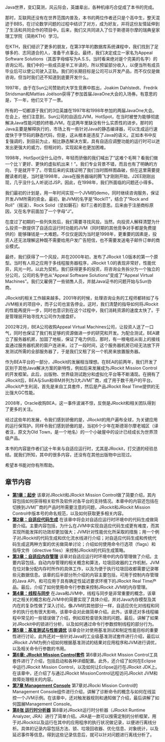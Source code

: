 Java世界，变幻莫测，风云际会，英雄辈出，各种机缘巧合促成了本书的完成。

那时，互联网还没有在世界范围内普及，本书的两位作者还只是个高中生，整天混迹于BBS，在讨论数学问题的过程中结识了对方，成为好友，并将这份友情延伸到了生活和共同合作的项目中。后来，我们又共同进入了位于斯德哥尔摩的瑞典皇家理工学院（简称KTH）学习。

在KTH，我们结识了更多的朋友，在第3学年的数据库系统课程中，我们找到了足够多的、志同道合的人，准备干点事业。最终，我们决定成立一家名为Appeal Software Solutions（其首字母缩写为A.S.S，当时看来绝对是个完美的名字）的咨询公司。我们中的一些成员是半工半读的，所以预留部分收入，以便当所有成员毕业后可以使公司驶入正轨。我们的长期目标是公司可以开发产品，而不仅仅是做咨询，但当时我们还不知道到底要开发什么。

1997年，由于在Sun公司赞助的大学生竞赛中胜出，Joakim Dahlstedt、Fredrik Stridsman和Mattias Joëlson获得了参加首届JavaOne大会的入场券。有意思的是，下一年，他们又干了一票。

所有的一切都源于我们的3位英雄在1997年和1998年参加的两届JavaOne大会。在会上，他们注意到，Sun公司的自适应JVM，HotSpot，在当时被誉为能够彻底解决Java性能问题的终极JVM，在这两年里缺没有什么实质性的进步。那时的Java主要是解释执行的，市场上有一些针对Java的静态编译器，可以生成运行速度快于字节码的静态代码，但是，这从根本是违反了Java的语义。正如本书中反复强调的，到目前为止，相比静态解决方案，具有自适应调整功能的运行时可以迸发出更强大的威力，但相对的，实现起来也更加困难。

1998年，HotSpot没什么动作，年轻而骄傲的我们喊出了“这难个毛啊？看我们做一个比丫更好、更快的虚拟机出来！”。我们专业背景不错，而且也有了明确的方向，于是就开干了。尽管后来的实践证明了我们当时图样图森破，但在这里需要提醒读者的是，当时是1998年，Java在服务器端的腾飞才刚刚开始，J2EE刚刚出现，几乎没什么人听说过JSP。因此，在1998年，我们所面临的问题还小得多。

我们最初的计划是，用一年时间实现一个JVM的demo，同时继续咨询服务，保证开发JVM所需的资金。最初，新JVM的名字是“RockIT”，结合了“Rock and Roll”（摇滚）、Rock Solid（坚如磐石）和IT三者的意思。后来由于注册商标原因，又在名字前面加了一个字母“J”。

在度过了初期的一些列失败后，我们需要寻找风投。当然，向投资人解释清楚为什么投资一款提供了自适应运行时功能的JVM（同时期的其他竞争对手都是免费提供的）能够赚钱是一大难题。不仅仅是因为当时是1998年，更重要的因素是，投资人还无法理解这种既不需要给用户发广告短信，也不需要发送电子邮件订单的商业模式。

最终，我们获得了一个风投，并在2000年初，发布了JRockit 1.0版本的第一个原型。当时有人将之应用于多线程服务器程序，JRockit 1.0的表现非常好，性能优异，风光一时。以此为契机，我们获得更多的投资，将咨询业务拆分为一个独立的分公司，公司的名字也从“Appeal Software Solutions”变成了“Appeal Virtual Machines”。我们又雇佣了一些销售人员，并就Java证书的问题开始与Sun协商。

JRockit的相关工作越来越多。2001年的时候，处理咨询业务的工程师都转如了与JVM相关的项目中，而子公司也宣告停业。这时，我们清楚的指导如何将JRockit的性能再提升一步，同时也意识到在这个过程中，我们消耗资源的速度太快了。于是管理层开始寻找大公司作为接盘虾。

2002年2月，BEA公司收购Appeal Virtual Machines公司，让投资人送了一口气，同时也保证了我们有足够的资源做进一步的研究和开发。为配合测试，BEA建立了服务器机房，加固了地板，保证了电力供应。那时，有一根电缆从街上的接线盒通过服务器机房的窗户连进来。过了一段时间，这个服务器机房已经无法放下开发测试所需的全部服务器了，于是我们又租了另一个机房来放置服务器。

作为BEA平台的一部分，JRockit的发展相当理想。在BEA的前两年，我们开发了区别于其他Java解决方案的新特性，例如后来发展成为JRockit Mission Control的开发框架。此后，出版物、世界级测试跑分和虚拟化平台等不断涌现。在拥有了JRockit后，BEA与Sun和IBM并列为3大JVM厂商，成了用于数千用户的平台。JRockit产生利润，首先是来自工具套件，然后是产品JRockit Real Time提供的无比强大GC性能。

2008年，Oracle收购BEA，这一事件波澜不惊，反倒是JRockit和相关团队得到了更多的关注。

经过这些年的发展，令我们感到骄傲的是，JRockit的用户遍布全球，为关键应用的运行保驾护。同样令我们感到骄傲的是，当初6个少年在斯德哥尔摩老城区（译者注，原文为Old Town，是一个地名）的一个小破屋中的设计已经成长为世界顶级产品。

本书的内容是作者们这十年来与自适应运行时，尤其是JRockit，打交道的经验总结。就我们所知，其中的很多内容，还没有在其他出版物中出现过。

希望本书能对你有所帮助。


## 章节内容

* **[第1章：起步][1]**    该章对JRockit和JRockit Mission Control做了简要介绍，其内容包括如何获得相关软件及软件对各平台的支持情况。本章中的内容还包括在切换到JVM厂商的产品时所需要注意的问题，JRockit和JRockit Mission Control中版本号的命名规范，以及如何获取更多相关内容。
* **[第2章：自适应代码生成][2]**    在该章中将会对自适应运行时环境中的代码生成做简要介绍。主要内容包括，为什么在JVM中实现自适应代码生成更有难度，而其实现所能发挥的功效却更加强大；JVM针对性能优化所采取的措施；用一个例子对JRockit的代码生成和优化流水线进行介绍；对自适应代码生成和传统代码生成这两种方案的优劣做简单讨论；介绍如何使用命令行选项（flags）和指导文件（directive files）来控制JRockit的代码生成策略。
* **[第3章：自适应内存管理][3]**    该章对自适应运行时环境中的内存管理做了介绍。主要内容包括，自动内存管理的相关概念和算法，垃圾回收器的工作机制，JVM在位对象分配内存时所作的具体工作，以及为便于执行垃圾回收都需要记录哪些元数据信息。该章的后半部分所介绍的内容主要包括，可用于控制内存管理的Java API，和可应用于具有确定性延迟要求环境下的JRockit Real Time产品。最后，介绍了如何使用命令行参数来控制JRockit JVM的内存管理。
* **[第4章：线程与同步][4]**    在Java和JVM中，线程与同步是非常重要的概念，该章对之相关的概念和在JVM中的简要实现了具体介绍，并对Java内存模型及其内在的复杂性做了深入讨论。像JVM的其他部分一样，自适应优化对线程和同步的执行也有很大影响，该章中会对此做简单介绍。此外，该章还对多线程编程中常见的一些错误做了介绍，例如双检查锁失效的问题。最后，讲解了如果对JRockit中的锁进行分析，以及如何通过命令行参数控制线程的部分行为。
* **[第5章：基准测试与性能调优][5]**    该章会针对使用基准测试和制定性能目标的重要性进行讨论，此外还对一些针对Java的工业级基准测试套件进行介绍，最后以JRockit JVM为例介绍如何根据基准测试的结果对应用程序和JVM进行调优，以及相关命令行参数的书用。
* **[第6章: JRockit Mission Control套件][6]**    第6章对JRockit Mission Control工具套件进行了介绍，包括启动和各种详细配置。此外，还介绍了如何在Eclipse中运行JRockit Mission Control，以及如何让Eclipse运行在JRockit JDK上。在该章中，还介绍了与通过JRockit MissionControl远程访问JRockit JVM和故障处理相关的内容。
* **[第7章 Management Console][7]**    第7章对JRocki Mission Control的Management Console组件进行介绍，讲解了诊断命令的概念与如何在线监控一个JVM示例。在该章中，还对触发器规则和通知做了介绍，最后讲解了如何国展Management Console。
* **[第8张 运行时分析器][8]**    第8章对JRockit运行时分析器（JRockit Runtime Analyzer, JRA）进行了简单介绍。JRA是一款可以按需定制的分析框架，用于对JRockit以及运行在其中的应用程序的执行状况做记录，以便进行离线分析。具体的记录内容包括方法、锁、垃圾回收器、优化信息、对象统计，以及延迟事件等信息。得到这些记录信息后，就可以针对问题进行离线分析了。







[1]:    ./chap1/1.md#1    "第1章：起步"
[2]:    ./chap2/2.md#2    "第2章：自适应代码生成"
[3]:    ./chap3/3.md#3    "第3章：自适应内存管理"
[4]:    ./chap4/4.md#4    "第4章：线程与同步"
[5]:    ./chap5/5.md#5    "第5章：基准测试与性能调优"
[6]:    ./chap6/6.md#6    "第6章: JRockit Mission Control套件"
[7]:    ./chap7/7.md#7    "第7章：管理控制台"
[8]:    ./chap8/8.md#8    "第8章：运行时分析器"